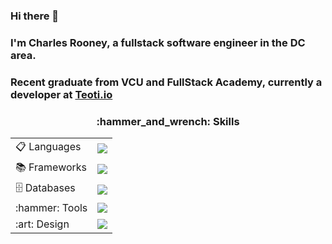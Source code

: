 ### Hi there 👋
### I'm Charles Rooney, a fullstack software engineer in the DC area.

### Recent graduate from VCU and FullStack Academy, currently a developer at [Teoti.io](https://github.com/teoti-io)

<!--
**crooney36/crooney36** is a ✨ _special_ ✨ repository because its `README.md` (this file) appears on your GitHub profile.

Here are some ideas to get you started:

- 🔭 I’m currently working on ...
- 🌱 I’m currently learning ...
- 👯 I’m looking to collaborate on ...
- 🤔 I’m looking for help with ...
- 💬 Ask me about ...
- 📫 How to reach me: ...
- 😄 Pronouns: ...
- ⚡ Fun fact: ...
-->



<div id="skills" align="center">
  <h3>:hammer_and_wrench: Skills </h3>
<table align="center">

<tr>
  <td>📋 Languages</td>
  <td>
    <a href="https://skillicons.dev">
      <img src="https://skillicons.dev/icons?i=js,ts,html,css,java,python&perline=6" />
    </a>
  </td>
<tr/>

  <tr>
  <td>📚 Frameworks</td>
  <td>
     <a href="https://skillicons.dev">
        <img src="https://skillicons.dev/icons?i=react,vue,astro,nextjs,express,spring&perline=6" />   
    </a>
  </td>
  </tr>
  
<tr>
  <td>🗄️ Databases</td>
   <td>
    <a href="https://skillicons.dev">
      <img src="https://skillicons.dev/icons?i=postgres,graphql,dynamodb&perline=6" />
    </a>
  </td>
  </tr>

  <tr>
  <td>:hammer: Tools</td>
  <td>
    <a href="https://skillicons.dev">
     <img src="https://skillicons.dev/icons?i=git,aws,github,vite,nodejs&perline=5" />
    </a>
  </td>
  </tr>
  <tr>
    <td>:art: Design</td>
    <td>
      <a href="https://skillicons.dev">
      <img src="https://skillicons.dev/icons?i=figma,ps&perline=5" />
      </a>
    </td>
</tr>
</table>
</div>




